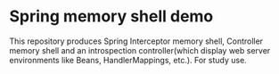 # Spring memory shell demo
This repository produces Spring Interceptor memory shell, Controller memory shell and an introspection controller(which display 
web server environments like Beans, HandlerMappings, etc.). For study use.

